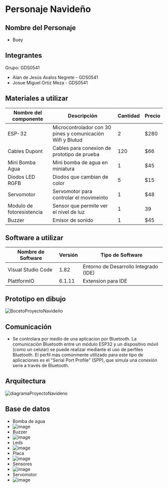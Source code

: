 # Personaje Navideño

## Nombre del Personaje

- Buey

## Integrantes

Grupo: GDS0541
- Alan de Jesús Avalos Negrete - GDS0541
- Josue Miguel Ortiz Meza - GDS0541

## Materiales a utilizar
|Nombre del componente|Descripción|Cantidad|Precio|
|-|-|-|-|
|ESP-32|Microcontrolador con 30 pines y comunicación Wifi y Blutud|2|$280|
|Cables Dupont|Cables para conexion de prototipo de prueba|120|$66|
|Mini Bomba Agua|Mini bomba de agua en miniatura|1|$45|
|Diodos LED RGFB|Diodos que cambian de color|5|$15|
|Servomotor|Servomotor para controlar el movimeinto|1|$48|
|Modulo de fotoresistencia|Sensor que permite ver el nivel de luz|1|39|
|Buzzer|Emisor de sonido|1|$45|

## Software a utilizar
|Nombre de Software|Versión|Tipo de Software|
|-|-|-|
|Visual Studio Code|1.82|Entorno de Desarrollo Integrado (IDE)|
|PlattformIO|6.1.11|Extension para IDE|

## Prototipo en dibujo

![BocetoProyectoNavideño](https://github.com/aalan-aavalos/PersonajeNav/assets/109251541/a304246e-6e9f-4bf5-8d54-558b3fc7b464)

## Comunicación

- Se controlara por medio de una aplicacion por Bluetooth. La comunicación Bluetooth entre un módulo ESP32 y un dispositivo móvil (como un celular) se puede realizar mediante el uso de perfiles Bluetooth. El perfil más comúnmente utilizado para este tipo de aplicaciones es el "Serial Port Profile" (SPP), que simula una conexión serie a través de Bluetooth.

## Arquitectura

![diagramaProyectoNavideno](https://github.com/aalan-aavalos/PersonajeNav/assets/109251541/e158c604-4073-404c-a8b2-b304132cc2ef)

## Base de datos

- Bomba de agua
- ![image](https://github.com/aalan-aavalos/PersonajeNav/assets/116679215/ecc48992-5650-420d-bf83-294796c55e06)
- Buzzer
- ![image](https://github.com/aalan-aavalos/PersonajeNav/assets/116679215/409b4f07-0b4d-4407-9738-139798eb7a51)
- Leds
- ![image](https://github.com/aalan-aavalos/PersonajeNav/assets/116679215/6f0f1d95-dc5d-4e19-a3bd-c13c336afb1c)
- Placa
- ![image](https://github.com/aalan-aavalos/PersonajeNav/assets/116679215/9feb79c6-66ac-4ee8-af1e-4b976aaf385a)
- Sensores
- ![image](https://github.com/aalan-aavalos/PersonajeNav/assets/116679215/9cdc9daa-8fa3-47a4-a0ae-4f52dcfe58c2)
- Servomotor
- ![image](https://github.com/aalan-aavalos/PersonajeNav/assets/116679215/3447ca24-2c3a-431d-80d6-92c19ee94765)

